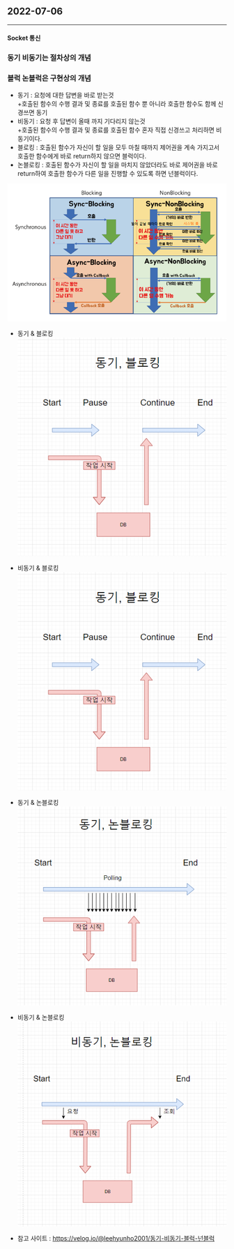 ## 2022-07-06
---
#### Socket 통신

### 동기 비동기는 절차상의 개념<br>
### 블럭 논블럭은 구현상의 개념<br>

* 동기 : 요청에 대한 답변을 바로 받는것<br>
+호출된 함수의 수행 결과 및 종료를 호출된 함수 뿐 아니라 호출한 함수도 함께 신경쓰면 동기<br>
* 비동기 : 요청 후 답변이 올때 까지 기다리지 않는것<br>
+호출된 함수의 수행 결과 및 종료를 호출된 함수 혼자 직접 신경쓰고 처리하면 비동기이다.<br>
* 블로킹 : 호출된 함수가 자신이 할 일을 모두 마칠 때까지 제어권을 계속 가지고서 호출한 함수에게 바로 return하지 않으면 블럭이다.<br>
* 논블로킹 : 호출된 함수가 자신이 할 일을 마치지 않았더라도 바로 제어권을 바로 return하여 호출한 함수가 다른 일을 진행할 수 있도록 하면 넌블럭이다.<br>

![ex_screenshot](../img/sync_async.png)<br>

* 동기 & 블로킹<br>
![ex_screenshot](../img/sync_block.png)<br>

* 비동기 & 블로킹<br>
![ex_screenshot](../img/sync_block.png)<br>

* 동기 & 논블로킹<br>
![ex_screenshot](../img/sync_nonblock.png)<br>

* 비동기 & 논블로킹<br>
![ex_screenshot](../img/async_nonblock.png)<br>

* 참고 사이트 : https://velog.io/@leehyunho2001/동기-비동기-블럭-넌블럭<br>